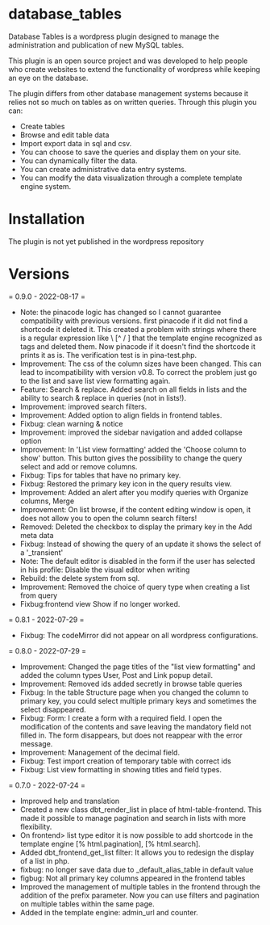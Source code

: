 # database_tables
Database Tables is a wordpress plugin designed to manage the administration and publication of new MySQL tables.

This plugin is an open source project and was developed to help people who create websites to extend the functionality of wordpress while keeping an eye on the database.

The plugin differs from other database management systems because it relies not so much on tables as on written queries.
Through this plugin you can:
- Create tables
- Browse and edit table data
- Import export data in sql and csv.
- You can choose to save the queries and display them on your site.
- You can dynamically filter the data.
- You can create administrative data entry systems.
- You can modify the data visualization through a complete template engine system.

# Installation

The plugin is not yet published in the wordpress repository

# Versions

= 0.9.0 - 2022-08-17 =
- Note: the pinacode logic has changed so I cannot guarantee compatibility with previous versions.
first pinacode if it did not find a shortcode it deleted it. This created a problem with strings where there is a regular expression like \ [^ / \] that the template engine recognized as tags and deleted them. Now pinacode if it doesn't find the shortcode it prints it as is.
The verification test is in pina-test.php.
- Improvement: The css of the column sizes have been changed. This can lead to incompatibility with version v0.8. To correct the problem just go to the list and save list view formatting again.
- Feature: Search & replace. Added search on all fields in lists and the ability to search & replace in queries (not in lists!).
- Improvement: improved search filters.
- Improvement: Added option to align fields in frontend tables.
- Fixbug: clean warning & notice
- Improvement: improved the
sidebar navigation and added collapse option
- Improvement: In 'List view formatting' added the 'Choose column to show' button. This button gives the possibility to change the query select and add or remove columns.
- Fixbug: Tips for tables that have no primary key.
- Fixbug: Restored the primary key icon in the query results view.
- Improvement: Added an alert after you modify queries with Organize columns, Merge
- Improvement: On list browse, if the content editing window is open, it does not allow you to open the column search filters!
- Removed: Deleted the checkbox to display the primary key in the Add meta data
- Fixbug: Instead of showing the query of an update it shows the select of a '_transient'
- Note: The default editor is disabled in the form if the user has selected in his profile: Disable the visual editor when writing
- Rebuild: the delete system from sql.
- Improvement: Removed the choice of query type when creating a list from query
- Fixbug:frontend view Show if no longer worked.

= 0.8.1 - 2022-07-29 =
- Fixbug: The codeMirror did not appear on all wordpress configurations.

= 0.8.0 - 2022-07-29 =
- Improvement: Changed the page titles of the "list view formatting" and added the column types User, Post and Link popup detail.
- Improvement: Removed ids added secretly in browse table queries
- Fixbug: In the table Structure page when you changed the column to primary key, you could select multiple primary keys and sometimes the select disappeared.
- Fixbug: Form: I create a form with a required field. I open the modification of the contents and save leaving the mandatory field not filled in. The form disappears, but does not reappear with the error message.
- Improvement: Management of the decimal field.
- Fixbug: Test import creation of temporary table with correct ids
- Fixbug: List view formatting in showing titles and field types.


= 0.7.0 - 2022-07-24 =
- Improved help and translation
- Created a new class dbt_render_list in place of html-table-frontend. This made it possible to manage pagination and search in lists with more flexibility.
- On frontend> list type editor it is now possible to add shortcode in the template engine
[% html.pagination], [% html.search].
- Added dbt_frontend_get_list filter: It allows you to redesign the display of a list in php.
- fixbug: no longer save data due to _default_alias_table in default value
- figbug: Not all primary key columns appeared in the frontend tables
- Improved the management of multiple tables in the frontend through the addition of the prefix parameter. Now you can use filters and pagination on multiple tables within the same page.
- Added in the template engine: admin_url and counter.